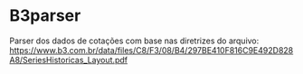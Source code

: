 # B3parser

Parser dos dados de cotações com base nas diretrizes do arquivo: https://www.b3.com.br/data/files/C8/F3/08/B4/297BE410F816C9E492D828A8/SeriesHistoricas_Layout.pdf
